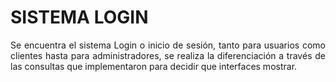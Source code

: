 # SISTEMA LOGIN

<p align="justify">
    Se encuentra el sistema Login o inicio de sesión, tanto para usuarios como clientes hasta para administradores, se realiza la diferenciación a través de las consultas que implementaron para decidir que interfaces mostrar.
</p>